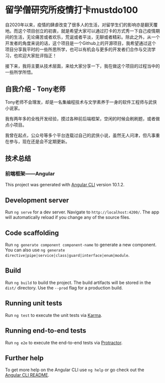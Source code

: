 # 留学僧研究所疫情打卡mustdo100

自2020年以来，疫情的肆虐改变了很多人的生活，对留学生们的影响亦是翻天覆地。而这个项目创立的初衷，就是希望大家可以通过打卡的方式秀一下自己疫情期间的生活，无论痛苦或者欢乐，荒诞或者平淡，无聊或者精彩。除此之外，从一个开发者的角度来说的话，这个项目是一个Github上的开源项目，我希望通过这个项目分享我平时的一些所思所学，也可以有机会与更多的开发者们合作与交流学习，也欢迎大家批评指正！

接下来，我将主要从技术层面，来给大家分享一下，我在做这个项目的过程当中的一些所学所悟。

## 自我介绍 - Tony老师

Tony老师不会理发，却是一名集编程技术与文学素养于一身的软件工程师与武侠小说家。

我有两年多的全栈开发经验，摸过各种前后端框架，空闲的时候会刷刷题，或者做点小项目。

我曾在起点，公众号等多个平台连载过自己的武侠小说，虽然无人问津，但凡事重在参与，现在还是会不定期更新。

## 技术总结

### 前端框架——Angular

This project was generated with [Angular CLI](https://github.com/angular/angular-cli) version 10.1.2.

## Development server

Run `ng serve` for a dev server. Navigate to `http://localhost:4200/`. The app will automatically reload if you change any of the source files.

## Code scaffolding

Run `ng generate component component-name` to generate a new component. You can also use `ng generate directive|pipe|service|class|guard|interface|enum|module`.

## Build

Run `ng build` to build the project. The build artifacts will be stored in the `dist/` directory. Use the `--prod` flag for a production build.

## Running unit tests

Run `ng test` to execute the unit tests via [Karma](https://karma-runner.github.io).

## Running end-to-end tests

Run `ng e2e` to execute the end-to-end tests via [Protractor](http://www.protractortest.org/).

## Further help

To get more help on the Angular CLI use `ng help` or go check out the [Angular CLI README](https://github.com/angular/angular-cli/blob/master/README.md).
